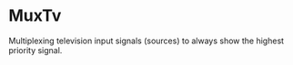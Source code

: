 # MuxTv
Multiplexing television input signals (sources) to always show the highest priority signal.
